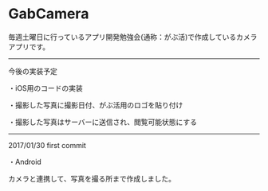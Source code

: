 # GabCamera 

毎週土曜日に行っているアプリ開発勉強会(通称：がぶ活)で作成しているカメラアプリです。

------------------------------------------------------

今後の実装予定

・iOS用のコードの実装

・撮影した写真に撮影日付、がぶ活用のロゴを貼り付け

・撮影した写真はサーバーに送信され、閲覧可能状態にする

------------------------------------------------------

2017/01/30
first commit 

・Android

カメラと連携して、写真を撮る所まで作成しました。

